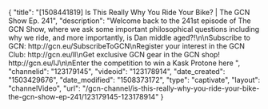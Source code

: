 {
    "title": "[1508441819] Is This Really Why You Ride Your Bike? | The GCN Show Ep. 241",
    "description": "Welcome back to the 241st episode of The GCN Show, where we ask some important philosophical questions including why we ride, and more importantly, is Dan middle aged?!\n\nSubscribe to GCN: http:\/\/gcn.eu\/SubscribeToGCN\nRegister your interest in the GCN Club: http:\/\/gcn.eu\/lI\nGet exclusive GCN gear in the GCN shop! http:\/\/gcn.eu\/lJ\n\nEnter the competition to win a Kask Protone here ",
    "channelid": "123179145",
    "videoid": "123178914",
    "date_created": "1503429676",
    "date_modified": "1508373172",
    "type": "captivate",
    "layout": "channelVideo",
    "url": "\/gcn-channel\/is-this-really-why-you-ride-your-bike-the-gcn-show-ep-241\/123179145-123178914"
}